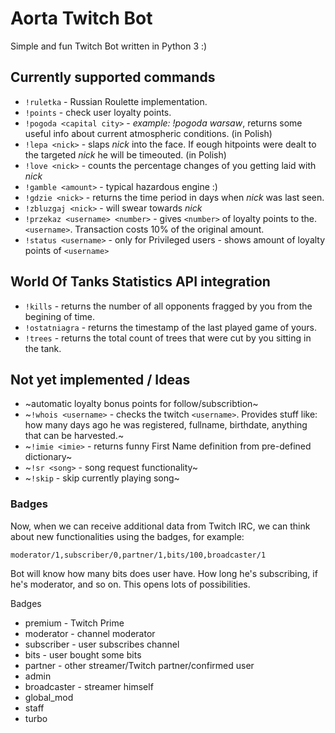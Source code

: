 # Aorta Twitch Bot

Simple and fun Twitch Bot written in Python 3 :)

## Currently supported commands

- `!ruletka` - Russian Roulette implementation.
- `!points` - check user loyalty points.
- `!pogoda <capital city>` - _example: !pogoda warsaw_, returns some useful info about current atmospheric conditions. (in Polish)
- `!lepa <nick>` - slaps _nick_ into the face. If eough hitpoints were dealt to the targeted _nick_ he will be timeouted. (in Polish)
- `!love <nick>` - counts the percentage changes of you getting laid with _nick_
- `!gamble <amount>` - typical hazardous engine :)
- `!gdzie <nick>` - returns the time period in days when _nick_ was last seen.
- `!zbluzgaj <nick>` - will swear towards _nick_
- `!przekaz <username> <number>` - gives `<number>` of loyalty points to the. `<username>`. Transaction costs 10% of the original amount.
- `!status <username>` - only for Privileged users - shows amount of loyalty points of `<username>`

## World Of Tanks Statistics API integration

- `!kills` - returns the number of all opponents fragged by you from the begining of time.
- `!ostatniagra` - returns the timestamp of the last played game of yours.
- `!trees` - returns the total count of trees that were cut by you sitting in the tank.

## Not yet implemented / Ideas
- ~automatic loyalty bonus points for follow/subscribtion~
- ~`!whois <username>` - checks the twitch `<username>`. Provides stuff like: how many days ago he was registered, fullname, birthdate, anything that can be harvested.~
- ~`!imie <imie>` - returns funny First Name definition from pre-defined dictionary~
- ~`!sr <song>` - song request functionality~
- ~`!skip` - skip currently playing song~

### Badges
Now, when we can receive additional data from Twitch IRC, we can think about new functionalities using the badges, for example:

```
moderator/1,subscriber/0,partner/1,bits/100,broadcaster/1
```

Bot will know how many bits does user have. How long he's subscribing, if he's moderator, and so on. This opens lots of possibilities.

Badges
- premium - Twitch Prime
- moderator - channel moderator
- subscriber - user subscribes channel
- bits - user bought some bits
- partner - other streamer/Twitch partner/confirmed user
- admin
- broadcaster - streamer himself
- global_mod
- staff
- turbo
